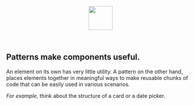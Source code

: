 <center>
  <img src="/icons/pattern.svg" width="64px" />
</center>

&nbsp;

## Patterns make components useful.

An element on its own has very little utility. A pattern on the other hand, 
places elements together in meaningful ways to make reusable chunks of code 
that can be easily used in various scenarios.

_For example_, think about the structure of a card or a date picker.
